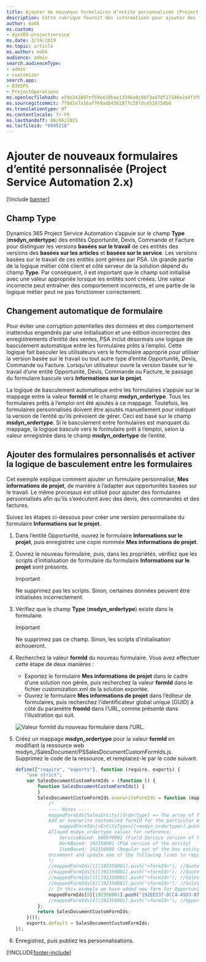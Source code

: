 ```yaml
---
title: Ajouter de nouveaux formulaires d’entité personnalisée (Project Service Automation 2.x)
description: Cette rubrique fournit des informations pour ajouter des formulaires d’entité personnalisée pour des opportunités, des devis, des commandes ou des factures dans Dynamics 365 Project Service Automation 2.x.
author: makk
ms.custom:
- dyn365-projectservice
ms.date: 3/14/2019
ms.topic: article
ms.author: makk
audience: admin
search.audienceType:
- admin
- customizer
search.app:
- D365PS
- ProjectOperations
ms.openlocfilehash: e59e343887ef59ee28bee13346a0c9bf3ad7df27346e2a4f3f02a1e5c08c060f
ms.sourcegitcommit: 7f8d1e7a16af769adb43d1877c28fdce53975db8
ms.translationtype: HT
ms.contentlocale: fr-FR
ms.lasthandoff: 08/06/2021
ms.locfileid: "6995218"
---
```

# <a name="add-new-custom-entity-forms-project-service-automation-2x"></a>Ajouter de nouveaux formulaires d’entité personnalisée (Project Service Automation 2.x)

[!include [banner](../../includes/psa-now-project-operations.md)]

## <a name="type-field"></a>Champ Type 

Dynamics 365 Project Service Automation s’appuie sur le champ **Type** (**msdyn\_ordertype**) des entités Opportunité, Devis, Commande et Facture pour distinguer les versions **basées sur le travail** de ces entités des versions des **basées sur les articles** et **basées sur le service**. Les versions basées sur le travail de ces entités sont gérées par PSA. Un grande partie de la logique métier côté client et côté serveur de la solution dépend du champ **Type**. Par conséquent, il est important que le champ soit initialisé avec une valeur appropriée lorsque les entités sont créées. Une valeur incorrecte peut entraîner des comportement incorrects, et une partie de la logique métier peut ne pas fonctionner correctement.

## <a name="automatic-form-switching"></a>Changement automatique de formulaire

Pour éviter une corruption potentielles des données et des comportement inattendus engendrés par une initialisation et une édition incorrectes des enregistrements d’entité des ventes, PSA inclut désormais une logique de basculement automatique entre les formulaires prêts à l’emploi. Cette logique fait basculer les utilisateurs vers le formulaire approprié pour utiliser la version basée sur le travail ou tout autre type d’entité Opportunité, Devis, Commande ou Facture. Lorsqu’un utilisateur ouvre la version basée sur le travail d’une entité Opportunité, Devis, Commande ou Facture, le passage du formulaire bascule vers **Informations sur le projet**.

La logique de basculement automatique entre les formulaires s’appuie sur le mappage entre la valeur **formId** et le champ **msdyn\_ordertype**. Tous les formulaires prêts à l’emploi ont été ajoutés à ce mappage. Toutefois, les formulaires personnalisés doivent être ajoutés manuellement pour indiquer la version de l’entité qu’ils prévoient de gérer. Ceci est basé sur le champ **msdyn\_ordertype**. Si le basculement entre formulaires est manquant du mappage, la logique bascule vers le formulaire prêt à l’emploi, selon la valeur enregistrée dans le champ **msdyn\_ordertype** de l’entité.

## <a name="add-custom-forms-and-turn-on-the-form-switching-logic"></a>Ajouter des formulaires personnalisés et activer la logique de basculement entre les formulaires

Cet exemple explique comment ajouter un formulaire personnalisé, **Mes informations de projet**, de manière à l’adapter aux opportunités basées sur le travail. Le même processus est utilisé pour ajouter des formulaires personnalisés afin qu’ils s’exécutent avec des devis, des commandes et des factures.

Suivez les étapes ci-dessous pour créer une version personnalisée du formulaire **Informations sur le projet**.

1. Dans l’entité Opportunité, ouvrez le formulaire **Informations sur le projet**, puis enregistrez une copie nommée **Mes informations de projet**.
2. Ouvrez le nouveau formulaire, puis, dans les propriétés, vérifiez que les scripts d’initialisation de formulaire du formulaire **Informations sur le projet** sont présents. 

    > [!IMPORTANT]
    > Ne supprimez pas les scripts. Sinon, certaines données peuvent être initialisées incorrectement.

3. Vérifiez que le champ **Type** (**msdyn\_ordertype**) existe dans le formulaire. 

    > [!IMPORTANT]
    > Ne supprimez pas ce champ. Sinon, les scripts d’initialisation échoueront.

4. Recherchez la valeur **formId** du nouveau formulaire. Vous avez effectuer cette étape de deux manières :

    - Exportez le formulaire **Mes informations de projet** dans le cadre d’une solution non gérée, puis recherchez la valeur **formId** dans le fichier customization.xml de la solution exportée.
    - Ouvrez le formulaire **Mes informations de projet** dans l’éditeur de formulaires, puis recherchez l’identificateur global unique (GUID) à côté du paramètre **fromId** dans l’URL, comme présenté dans l’illustration qui suit.

    ![Valeur formId du nouveau formulaire dans l’URL.](media/how-to-add-custom-forms-in-v2.0.png)

5. Créez un mappage **msdyn\_ordertype** pour la valeur **formId** en modifiant la ressource web msdyn\_/SalesDocument/PSSalesDocumentCustomFormIds.js. Supprimez le code de la ressource, et remplacez-le par le code suivant.

    ```javascript
    define(["require", "exports"], function (require, exports) {
        "use strict";
        var SalesDocumentCustomFormIds = (function () {
            function SalesDocumentCustomFormIds() {
            }
            SalesDocumentCustomFormIds.overwriteFormIds = function (mappedFormIds) {
                /*
                ---- Notes ----
                mappedFormIds[SalesEntity][OrderType] => The array of forms IDs that support particular entity and order type
                Add or overwrite customized formId for the particular entity and order type by calling:
                    mappedFormIds[<EntityType>][<msdyn_ordertype>].push("<formId>");
                Allowed msdyn_ordertype values for reference:
                    ServiceBased: 690970002 (Field Service version of the entity)
                    WorkBased: 192350001 (PSA version of the entity)
                    ItemBased: 192350000 (Regular out of the box entity)
                Uncomment and update one of the following lines to register custom PSA form for required entity:
                */      
                //mappedFormIds[1][192350001].push("<formId>"); //Quote
                //mappedFormIds[5][192350001].push("<formId>"); //Quote Line
                //mappedFormIds[2][192350001].push("<formId>"); //Sales Order
                //mappedFormIds[6][192350001].push("<formId>"); //Sales Order Line
                // In this example we have added new form for Opportunity
                mappedFormIds[0][192350001].push("192EE537-DCC4-45D3-B7AF-EA694B9113D2"); //Opportunity
                //mappedFormIds[4][192350001].push("<formId>"); //Opportunity Line
            };
            return SalesDocumentCustomFormIds;
        }());
        exports.default = SalesDocumentCustomFormIds;
    });
    ```

6. Enregistrez, puis publiez les personnalisations.


[!INCLUDE[footer-include](../../includes/footer-banner.md)]